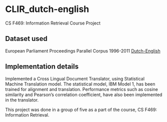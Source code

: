 # CLIR_dutch-english
CS F469: Information Retrieval Course Project 

## Dataset used
European Parliament Proceedings Parallel Corpus 1996-2011 [Dutch-English ](https://www.statmt.org/europarl/v7/nl-en.tgz)

## Implementation details
Implemented a Cross Lingual Document Translator, using Statistical Machine Translation model. The statistical model, IBM Model 1, has been trained for alignment and translation. Performance metrics such as cosine similarity and Pearson’s correlation coefficient, have also been implemented in the translator.

This project was done in a group of five as a part of the course, CS F469: Information Retrieval.
